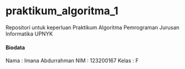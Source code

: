 # praktikum_algoritma_1
Repositori untuk keperluan Praktikum Algoritma Pemrograman Jurusan Informatika UPNYK

#### Biodata
 Nama	: Imana Abdurrahman
 NIM	: 123200167
 Kelas	: F
